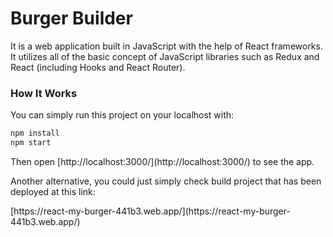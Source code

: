# Burger Builder
<p> It is a web application built in JavaScript with the help of React frameworks. It utilizes all of the basic concept of JavaScript libraries such as Redux and React (including Hooks and React Router).</p>
  
### How It Works
<p> You can simply run this project on your localhost with: </p>

```sh
npm install
npm start
```

<p> Then open [http://localhost:3000/](http://localhost:3000/) to see the app. </p>

<p> Another alternative, you could just simply check build project that has been deployed at this link: </p>
[https://react-my-burger-441b3.web.app/](https://react-my-burger-441b3.web.app/)
